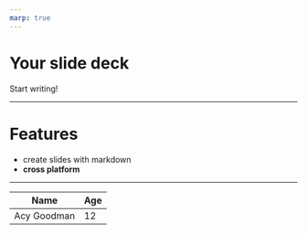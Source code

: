 ```yaml
---
marp: true
---
```



# Your slide deck

Start writing!

---

# Features

- create slides with markdown
- **cross platform**

---

Name | Age
--- | ---
Acy Goodman | 12

